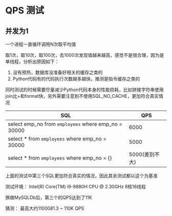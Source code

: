 # QPS 测试

## 并发为1

一个进程一直循环调用N次取平均值

取1次，取10次，取100次，去1000次发现值越来越高，感觉不是很合理，因为是单线程，分析出原因如下：

1. 没有预热，数据库没准备好相关的缓存之类的
2. Python代码有的代码执行次数越多越快，推测是指令缓存之类的

同时测试的时候需要尽量减少Python代码本身的性能损耗，比如拼接字符串使用join比+和format快，另外需要注意到不使用SQL_NO_CACHE，更加符合真实情况


| SQL                                                  | QPS            |
| ---------------------------------------------------- | -------------- |
| select  emp_no from `employees` where emp_no = 30000 | 6000           |
| select * from `employees` where emp_no = 30000       | 5000           |
| select * from `employees` where emp_no = {}          | 5000(差别不大) |

上面的测试中第三个SQL更加符合真实的情况，因此其余测试都以这个为基准

测试环境：
Intel(R) Core(TM) i9-9880H CPU @ 2.30GHz
8核16线程

换做MySQLDb后，第三个的QPS达到了11K

猜测：
最高大约11000*8*1.3 ~ 110K QPS

